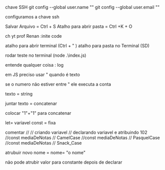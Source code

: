 chave SSH 
git config --global user.name "<nome>"
git config --global user.email "<email>"

configuramos a chave ssh

Salvar Arquivo = Ctrl + S
Atalho para abrir pasta  = Ctrl +K + O

ch yt prof Renan :inite code 

atalho para abrir terminal (Ctrl + " )
atalho para pasta no Terminal (SD)

rodar teste no terminal (node .\index.js)

entende qualquer coisa : log

em JS preciso usar " quando é texto


se o numero não estiver entre " ele executa a conta

texto = string

juntar texto = concatenar

colocar "1"+"1" para concatenar

let= variavel
const = fixa

comentar //
// criando variavel
// declarando variavel e atribuindo 102
//const mediaDeNotas // CamelCase
//const mediaDeNotas // PasquelCase
//const mediaDeNotas // Snack_Case

atrubuir novo nome = nome= "o nome"

não pode atrubir valor para constante depois de declarar
